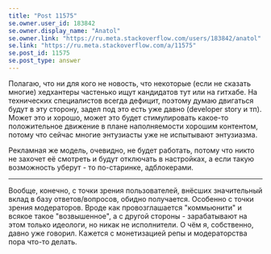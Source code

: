 ```yaml
---
title: "Post 11575"
se.owner.user_id: 183842
se.owner.display_name: "Anatol"
se.owner.link: "https://ru.meta.stackoverflow.com/users/183842/anatol"
se.link: "https://ru.meta.stackoverflow.com/a/11575"
se.post_id: 11575
se.post_type: answer
---
```

<p>Полагаю, что ни для кого не новость, что некоторые (если не сказать многие) хедхантеры частенько ищут кандидатов тут или на гитхабе. На технических специалистов всегда дефицит, поэтому думаю двигаться будут в эту сторону, задел под это есть уже давно (developer story и тп). Может это и хорошо, может это будет стимулировать какое-то положительное движение в плане наполняемости хорошим контентом, потому что сейчас многие энтузиасты уже не испытывают энтузиазма.</p>
<p>Рекламная же модель, очевидно, не будет работать, потому что никто не захочет её смотреть и будут отключать в настройках, а если такую возможность уберут - то по-старинке, адблокерами.</p>
<hr />
<p>Вообще, конечно, с точки зрения пользователей, внёсших значительный вклад в базу ответов/вопросов, обидно получается. Особенно с точки зрения модераторов. Вроде как провозглашается &quot;коммьюнити&quot; и всякое такое &quot;возвышенное&quot;, а с другой стороны - зарабатывают на этом только идеологи, но никак не исполнители. О чём я, собственно, давно уже говорил. Кажется с монетизацией репы и модераторства пора что-то делать.</p>
